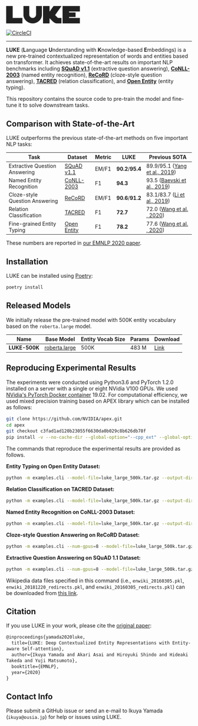 <img src="resources/luke_logo.png" width="200" alt="LUKE">

[![CircleCI](https://circleci.com/gh/studio-ousia/luke.svg?style=svg&circle-token=49524bfde04659b8b54509f7e0f06ec3cf38f15e)](https://circleci.com/gh/studio-ousia/luke)

---

**LUKE** (**L**anguage **U**nderstanding with **K**nowledge-based
**E**mbeddings) is a new pre-trained contextualized representation of words and
entities based on transformer. It achieves state-of-the-art results on important
NLP benchmarks including
**[SQuAD v1.1](https://rajpurkar.github.io/SQuAD-explorer/)** (extractive
question answering),
**[CoNLL-2003](https://www.clips.uantwerpen.be/conll2003/ner/)** (named entity
recognition), **[ReCoRD](https://sheng-z.github.io/ReCoRD-explorer/)**
(cloze-style question answering),
**[TACRED](https://nlp.stanford.edu/projects/tacred/)** (relation
classification), and
**[Open Entity](https://www.cs.utexas.edu/~eunsol/html_pages/open_entity.html)**
(entity typing).

This repository contains the source code to pre-train the model and fine-tune it
to solve downstream tasks.

## Comparison with State-of-the-Art

LUKE outperforms the previous state-of-the-art methods on five important NLP
tasks:

| Task                           | Dataset                                                                      | Metric | LUKE              | Previous SOTA                                                             |
| ------------------------------ | ---------------------------------------------------------------------------- | ------ | ----------------- | ------------------------------------------------------------------------- |
| Extractive Question Answering  | [SQuAD v1.1](https://rajpurkar.github.io/SQuAD-explorer/)                    | EM/F1  | **90.2**/**95.4** | 89.9/95.1 ([Yang et al., 2019](https://arxiv.org/abs/1906.08237))         |
| Named Entity Recognition       | [CoNLL-2003](https://www.clips.uantwerpen.be/conll2003/ner/)                 | F1     | **94.3**          | 93.5 ([Baevski et al., 2019](https://arxiv.org/abs/1903.07785))           |
| Cloze-style Question Answering | [ReCoRD](https://sheng-z.github.io/ReCoRD-explorer/)                         | EM/F1  | **90.6**/**91.2** | 83.1/83.7 ([Li et al., 2019](https://www.aclweb.org/anthology/D19-6011/)) |
| Relation Classification        | [TACRED](https://nlp.stanford.edu/projects/tacred/)                          | F1     | **72.7**          | 72.0 ([Wang et al. , 2020](https://arxiv.org/abs/2002.01808))             |
| Fine-grained Entity Typing     | [Open Entity](https://www.cs.utexas.edu/~eunsol/html_pages/open_entity.html) | F1     | **78.2**          | 77.6 ([Wang et al. , 2020](https://arxiv.org/abs/2002.01808))             |

These numbers are reported in
[our EMNLP 2020 paper](https://arxiv.org/abs/2010.01057).

## Installation

LUKE can be installed using [Poetry](https://python-poetry.org/):

```bash
poetry install
```

## Released Models

We initially release the pre-trained model with 500K entity vocabulary based on
the `roberta.large` model.

| Name          | Base Model                                                                                          | Entity Vocab Size | Params | Download                                                                                   |
| ------------- | --------------------------------------------------------------------------------------------------- | ----------------- | ------ | ------------------------------------------------------------------------------------------ |
| **LUKE-500K** | [roberta.large](https://github.com/pytorch/fairseq/tree/master/examples/roberta#pre-trained-models) | 500K              | 483 M  | [Link](https://drive.google.com/file/d/1S7smSBELcZWV7-slfrb94BKcSCCoxGfL/view?usp=sharing) |

## Reproducing Experimental Results

The experiments were conducted using Python3.6 and PyTorch 1.2.0 installed on a
server with a single or eight NVidia V100 GPUs. We used
[NVidia's PyTorch Docker container](https://ngc.nvidia.com/catalog/containers/nvidia:pytorch)
19.02. For computational efficiency, we used mixed precision training based on
APEX library which can be installed as follows:

```bash
git clone https://github.com/NVIDIA/apex.git
cd apex
git checkout c3fad1ad120b23055f6630da0b029c8b626db78f
pip install -v --no-cache-dir --global-option="--cpp_ext" --global-option="--cuda_ext" .
```

The commands that reproduce the experimental results are provided as follows.

**Entity Typing on Open Entity Dataset:**

```bash
python -m examples.cli --model-file=luke_large_500k.tar.gz --output-dir=<OUTPUT_DIR> entity-typing run --data-dir=<DATA_DIR> --fp16 --train-batch-size=2 --gradient-accumulation-steps=2 --learning-rate=1e-5 --num-train-epochs=3
```

**Relation Classification on TACRED Dataset:**

```bash
python -m examples.cli --model-file=luke_large_500k.tar.gz --output-dir=<OUTPUT_DIR> relation-classification run --data-dir=<DATA_DIR> --fp16 --train-batch-size=4 --gradient-accumulation-steps=8 --learning-rate=1e-5 --num-train-epochs=5
```

**Named Entity Recognition on CoNLL-2003 Dataset:**

```bash
python -m examples.cli --model-file=luke_large_500k.tar.gz --output-dir=<OUTPUT_DIR> ner run --fp16 --train-batch-size=2 --gradient-accumulation-steps=2 --learning-rate=1e-5 --num-train-epochs=5
```

**Cloze-style Question Answering on ReCoRD Dataset:**

```bash
python -m examples.cli --num-gpus=8 --model-file=luke_large_500k.tar.gz --output-dir=<OUTPUT_DIR> entity-span-qa run --data-dir=<DATA_DIR> --fp16 --train-batch-size=1 --gradient-accumulation-steps=4 --learning-rate=1e-5 --num-train-epochs=2
```

**Extractive Question Answering on SQuAD 1.1 Dataset:**

```bash
python -m examples.cli --num-gpus=8 --model-file=luke_large_500k.tar.gz --output-dir=<OUTPUT_DIR> reading-comprehension run --data-dir=<DATA_DIR> --wiki-link-db-file=enwiki_20160305.pkl --model-redirects-file=enwiki_20181220_redirects.pkl --link-redirects-file=enwiki_20160305_redirects.pkl --fp16 --no-negative --train-batch-size=2 --gradient-accumulation-steps=3 --learning-rate=15e-6 --num-train-epochs=2
```

Wikipedia data files specified in this command (i.e., `enwiki_20160305.pkl`,
`enwiki_20181220_redirects.pkl`, and `enwiki_20160305_redirects.pkl`) can be
downloaded from
[this link](https://drive.google.com/file/d/129tDJ3ev6IdbJiKOmO6GTgNANunhO_vt/view?usp=sharing).

## Citation

If you use LUKE in your work, please cite the
[original paper](https://arxiv.org/abs/2010.01057):

```
@inproceedings{yamada2020luke,
  title={LUKE: Deep Contextualized Entity Representations with Entity-aware Self-attention},
  author={Ikuya Yamada and Akari Asai and Hiroyuki Shindo and Hideaki Takeda and Yuji Matsumoto},
  booktitle={EMNLP},
  year={2020}
}
```

## Contact Info

Please submit a GitHub issue or send an e-mail to Ikuya Yamada
(`ikuya@ousia.jp`) for help or issues using LUKE.
